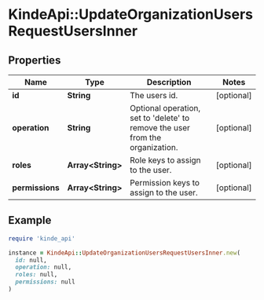 # KindeApi::UpdateOrganizationUsersRequestUsersInner

## Properties

| Name | Type | Description | Notes |
| ---- | ---- | ----------- | ----- |
| **id** | **String** | The users id. | [optional] |
| **operation** | **String** | Optional operation, set to &#39;delete&#39; to remove the user from the organization. | [optional] |
| **roles** | **Array&lt;String&gt;** | Role keys to assign to the user. | [optional] |
| **permissions** | **Array&lt;String&gt;** | Permission keys to assign to the user. | [optional] |

## Example

```ruby
require 'kinde_api'

instance = KindeApi::UpdateOrganizationUsersRequestUsersInner.new(
  id: null,
  operation: null,
  roles: null,
  permissions: null
)
```

